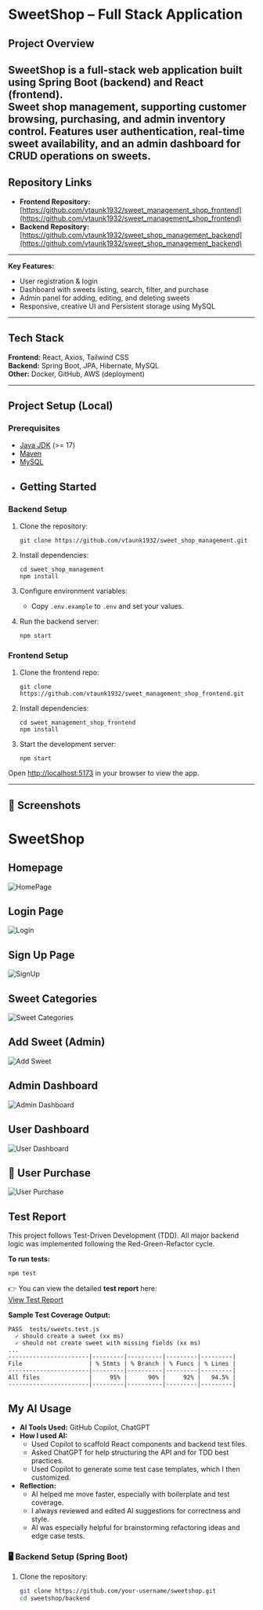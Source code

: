 # SweetShop – Full Stack Application

## Project Overview
SweetShop is a full-stack web application built using **Spring Boot (backend)** and **React (frontend)**.  
Sweet shop management, supporting customer browsing, purchasing, and admin inventory control. Features user authentication, real-time sweet availability, and an admin dashboard for CRUD operations on sweets.
---

## Repository Links
- **Frontend Repository:** [https://github.com/vtaunk1932/sweet_management_shop_frontend](https://github.com/vtaunk1932/sweet_management_shop_frontend)  
- **Backend Repository:** [https://github.com/vtaunk1932/sweet_shop_management_backend](https://github.com/vtaunk1932/sweet_shop_management_backend)  

---

**Key Features:**
- User registration & login
- Dashboard with sweets listing, search, filter, and purchase
- Admin panel for adding, editing, and deleting sweets
- Responsive, creative UI and Persistent storage using MySQL 
---

## Tech Stack
**Frontend:** React, Axios, Tailwind CSS  
**Backend:** Spring Boot, JPA, Hibernate, MySQL  
**Other:** Docker, GitHub, AWS (deployment)  

---

## Project Setup (Local)

### Prerequisites
- [Java JDK](https://www.oracle.com/java/technologies/javase-downloads.html) (>= 17)  
- [Maven](https://maven.apache.org/)  
- [MySQL](https://dev.mysql.com/downloads/)
- ## Getting Started

### Backend Setup
1. Clone the repository:
   ```
   git clone https://github.com/vtaunk1932/sweet_shop_management.git
   ```
2. Install dependencies:
   ```
   cd sweet_shop_management
   npm install
   ```
3. Configure environment variables:
   - Copy `.env.example` to `.env` and set your values.

4. Run the backend server:
   ```
   npm start
   ```

### Frontend Setup
1. Clone the frontend repo:
   ```
   git clone https://github.com/vtaunk1932/sweet_management_shop_frontend.git
   ```
2. Install dependencies:
   ```
   cd sweet_management_shop_frontend
   npm install
   ```
3. Start the development server:
   ```
   npm start
   ```

Open [http://localhost:5173](http://localhost:5173) in your browser to view the app.  

---
## 📸 Screenshots

# SweetShop

## Homepage
![HomePage](sweetshop/images/HomePage.png)

## Login Page
![Login](sweetshop/images/Login_page.png)

## Sign Up Page
![SignUp](sweetshop/images/SignUp.png)

## Sweet Categories
![Sweet Categories](sweetshop/images/Sweet_Categories.png)

## Add Sweet (Admin)
![Add Sweet](sweetshop/images/Add_Sweet.png)

## Admin Dashboard
![Admin Dashboard](sweetshop/images/Admin_DashBoard.png)

## User Dashboard
![User Dashboard](sweetshop/images/User_Dashboard.png)

## 🛒 User Purchase
![User Purchase](sweetshop/images/User_Purchase.png)

## Test Report

This project follows Test-Driven Development (TDD). All major backend logic was implemented following the Red-Green-Refactor cycle.

**To run tests:**
```
npm test
```

👉 You can view the detailed **test report** here:  
[View Test Report](sweetshop/test-report.txt)

**Sample Test Coverage Output:**

```
PASS  tests/sweets.test.js
  ✓ should create a sweet (xx ms)
  ✓ should not create sweet with missing fields (xx ms)
...
-----------------------|---------|----------|---------|---------|
File                   | % Stmts | % Branch | % Funcs | % Lines |
-----------------------|---------|----------|---------|---------|
All files              |     95% |      90% |     92% |   94.5% |
-----------------------|---------|----------|---------|---------|

```
## My AI Usage

- **AI Tools Used:** GitHub Copilot, ChatGPT
- **How I used AI:**
  - Used Copilot to scaffold React components and backend test files.
  - Asked ChatGPT for help structuring the API and for TDD best practices.
  - Used Copilot to generate some test case templates, which I then customized.
- **Reflection:**
  - AI helped me move faster, especially with boilerplate and test coverage.
  - I always reviewed and edited AI suggestions for correctness and style.
  - AI was especially helpful for brainstorming refactoring ideas and edge case tests.
### 🖥️ Backend Setup (Spring Boot)
1. Clone the repository:
   ```bash
   git clone https://github.com/your-username/sweetshop.git
   cd sweetshop/backend
